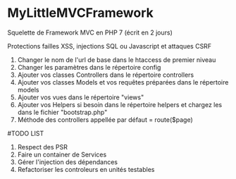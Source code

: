 # MyLittleMVCFramework
Squelette de Framework MVC en PHP 7 (écrit en 2 jours)

Protections failles XSS, injections SQL ou Javascript et attaques CSRF

1) Changer le nom de l'url de base dans le htaccess de premier niveau
2) Changer les paramètres dans le répertoire config
3) Ajouter vos classes Controllers dans le répertoire controllers
4) Ajouter vos classes Models et vos requêtes préparées dans le répertoire models
5) Ajouter vos vues dans le répertoire "views"
6) Ajouter vos Helpers si besoin dans le répertoire helpers et chargez les dans le fichier "bootstrap.php"
7) Méthode des controllers appellée par défaut = route($page)

#TODO LIST
1) Respect des PSR
2) Faire un container de Services
3) Gérer l'injection des dépendances
4) Refactoriser les controleurs en unités testables
